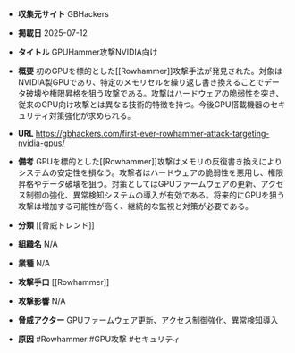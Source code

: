 - **収集元サイト**
GBHackers

- **掲載日**
2025-07-12

- **タイトル**
GPUHammer攻撃NVIDIA向け

- **概要**
初のGPUを標的とした[[Rowhammer]]攻撃手法が発見された。対象はNVIDIA製GPUであり、特定のメモリセルを繰り返し書き換えることでデータ破壊や権限昇格を狙う攻撃である。攻撃はハードウェアの脆弱性を突き、従来のCPU向け攻撃とは異なる技術的特徴を持つ。今後GPU搭載機器のセキュリティ対策強化が求められる。

- **URL**
https://gbhackers.com/first-ever-rowhammer-attack-targeting-nvidia-gpus/

- **備考**
GPUを標的とした[[Rowhammer]]攻撃はメモリの反復書き換えによりシステムの安定性を損なう。攻撃者はハードウェアの脆弱性を悪用し、権限昇格やデータ破壊を狙う。対策としてはGPUファームウェアの更新、アクセス制御の強化、異常検知システムの導入が有効である。将来的にGPUを狙う攻撃は増加する可能性が高く、継続的な監視と対策が必要である。

- **分類**
[[脅威トレンド]]

- **組織名**
N/A

- **業種**
N/A

- **攻撃手口**
[[Rowhammer]]

- **攻撃影響**
N/A

- **脅威アクター**
GPUファームウェア更新、アクセス制御強化、異常検知導入

- **原因**
#Rowhammer #GPU攻撃 #セキュリティ
